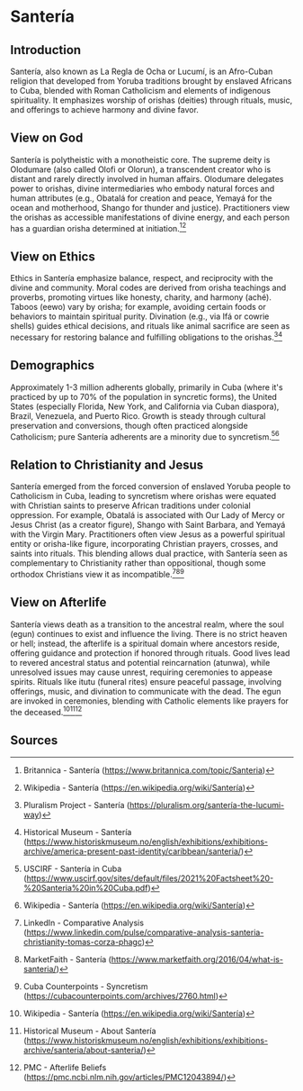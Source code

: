 # Santería

## Introduction
Santería, also known as La Regla de Ocha or Lucumí, is an Afro-Cuban religion that developed from Yoruba traditions brought by enslaved Africans to Cuba, blended with Roman Catholicism and elements of indigenous spirituality. It emphasizes worship of orishas (deities) through rituals, music, and offerings to achieve harmony and divine favor.

## View on God
Santería is polytheistic with a monotheistic core. The supreme deity is Olodumare (also called Olofi or Olorun), a transcendent creator who is distant and rarely directly involved in human affairs. Olodumare delegates power to orishas, divine intermediaries who embody natural forces and human attributes (e.g., Obatalá for creation and peace, Yemayá for the ocean and motherhood, Shango for thunder and justice). Practitioners view the orishas as accessible manifestations of divine energy, and each person has a guardian orisha determined at initiation.[^1][^2]

## View on Ethics
Ethics in Santería emphasize balance, respect, and reciprocity with the divine and community. Moral codes are derived from orisha teachings and proverbs, promoting virtues like honesty, charity, and harmony (aché). Taboos (eewo) vary by orisha; for example, avoiding certain foods or behaviors to maintain spiritual purity. Divination (e.g., via Ifá or cowrie shells) guides ethical decisions, and rituals like animal sacrifice are seen as necessary for restoring balance and fulfilling obligations to the orishas.[^3][^4]

## Demographics
Approximately 1-3 million adherents globally, primarily in Cuba (where it's practiced by up to 70% of the population in syncretic forms), the United States (especially Florida, New York, and California via Cuban diaspora), Brazil, Venezuela, and Puerto Rico. Growth is steady through cultural preservation and conversions, though often practiced alongside Catholicism; pure Santería adherents are a minority due to syncretism.[^5][^6]

## Relation to Christianity and Jesus
Santería emerged from the forced conversion of enslaved Yoruba people to Catholicism in Cuba, leading to syncretism where orishas were equated with Christian saints to preserve African traditions under colonial oppression. For example, Obatalá is associated with Our Lady of Mercy or Jesus Christ (as a creator figure), Shango with Saint Barbara, and Yemayá with the Virgin Mary. Practitioners often view Jesus as a powerful spiritual entity or orisha-like figure, incorporating Christian prayers, crosses, and saints into rituals. This blending allows dual practice, with Santería seen as complementary to Christianity rather than oppositional, though some orthodox Christians view it as incompatible.[^7][^8][^9]

## View on Afterlife
Santería views death as a transition to the ancestral realm, where the soul (egun) continues to exist and influence the living. There is no strict heaven or hell; instead, the afterlife is a spiritual domain where ancestors reside, offering guidance and protection if honored through rituals. Good lives lead to revered ancestral status and potential reincarnation (atunwa), while unresolved issues may cause unrest, requiring ceremonies to appease spirits. Rituals like itutu (funeral rites) ensure peaceful passage, involving offerings, music, and divination to communicate with the dead. The egun are invoked in ceremonies, blending with Catholic elements like prayers for the deceased.[^10][^11][^12]

## Sources
[^1]: Britannica - Santería (https://www.britannica.com/topic/Santeria)
[^2]: Wikipedia - Santería (https://en.wikipedia.org/wiki/Santería)
[^3]: Pluralism Project - Santería (https://pluralism.org/santería-the-lucumi-way)
[^4]: Historical Museum - Santería (https://www.historiskmuseum.no/english/exhibitions/exhibitions-archive/america-present-past-identity/caribbean/santeria/)
[^5]: USCIRF - Santería in Cuba (https://www.uscirf.gov/sites/default/files/2021%20Factsheet%20-%20Santeria%20in%20Cuba.pdf)
[^6]: Wikipedia - Santería (https://en.wikipedia.org/wiki/Santería)
[^7]: LinkedIn - Comparative Analysis (https://www.linkedin.com/pulse/comparative-analysis-santeria-christianity-tomas-corza-phagc)
[^8]: MarketFaith - Santería (https://www.marketfaith.org/2016/04/what-is-santeria/)
[^9]: Cuba Counterpoints - Syncretism (https://cubacounterpoints.com/archives/2760.html)
[^10]: Wikipedia - Santería (https://en.wikipedia.org/wiki/Santería)
[^11]: Historical Museum - About Santería (https://www.historiskmuseum.no/english/exhibitions/exhibitions-archive/santeria/about-santeria/)
[^12]: PMC - Afterlife Beliefs (https://pmc.ncbi.nlm.nih.gov/articles/PMC12043894/)